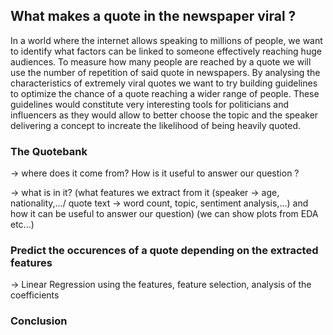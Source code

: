 ## What makes a quote in the newspaper viral ?

In a world where the internet allows speaking to millions of people, we want to identify what factors can be linked to someone effectively reaching huge audiences. 
To measure how many people are reached by a quote we will use the number of repetition of said quote in newspapers. 
By analysing the characteristics of extremely viral quotes we want to try building guidelines to optimize the chance of a quote reaching a wider range of people. 
These guidelines would constitute very interesting tools for politicians and influencers as they would allow to better choose the topic and the speaker delivering a concept to increate the likelihood of being heavily quoted.

### The Quotebank

-> where does it come from? How is it useful to answer our question ?

-> what is in it? (what features we extract from it (speaker -> age, nationality,.../ quote text -> word count, topic, sentiment analysis,...) and how it can be useful to answer our question) (we can show plots from EDA etc...)

### Predict the occurences of a quote depending on the extracted features

-> Linear Regression using the features, feature selection, analysis of the coefficients

### Conclusion
